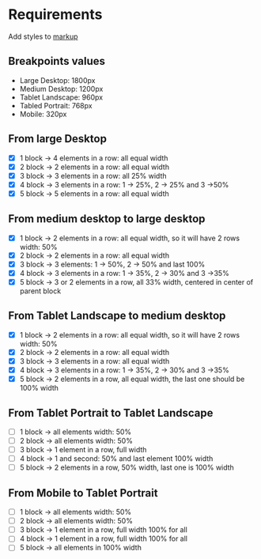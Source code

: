 # Requirements

Add styles to [markup](media-queries-practice.html)

## Breakpoints values

- Large Desktop: 1800px
- Medium Desktop: 1200px
- Tablet Landscape: 960px
- Tabled Portrait: 768px
- Mobile: 320px

## From large Desktop

- [x] 1 block -> 4 elements in a row: all equal width
- [x] 2 block -> 2 elements in a row: all equal width
- [x] 3 block -> 3 elements in a row: all 25% width
- [x] 4 block -> 3 elements in a row: 1 -> 25%, 2 -> 25% and 3 ->50%
- [x] 5 block -> 5 elements in a row: all equal width

## From medium desktop to large desktop

- [x] 1 block -> 2 elements in a row: all equal width, so it will have 2 rows width: 50%
- [x] 2 block -> 2 elements in a row: all equal width
- [x] 3 block -> 3 elements: 1 -> 50%, 2 -> 50% and last 100%
- [x] 4 block -> 3 elements in a row: 1 -> 35%, 2 -> 30% and 3 ->35%
- [x] 5 block -> 3 or 2 elements in a row, all 33% width, centered in center of parent block

## From Tablet Landscape to medium desktop

- [x] 1 block -> 2 elements in a row: all equal width, so it will have 2 rows width: 50%
- [x] 2 block -> 2 elements in a row: all equal width
- [x] 3 block -> 3 elements in a row: all equal width
- [x] 4 block -> 3 elements in a row: 1 -> 35%, 2 -> 30% and 3 ->35%
- [x] 5 block -> 2 elements in a row, all equal width, the last one should be 100% width

## From Tablet Portrait to Tablet Landscape

- [ ] 1 block -> all elements width: 50%
- [ ] 2 block -> all elements width: 50%
- [ ] 3 block -> 1 element in a row, full width
- [ ] 4 block -> 1 and second: 50% and last element 100% width
- [ ] 5 block -> 2 elements in a row, 50% width, last one is 100% width

## From Mobile to Tablet Portrait

- [ ] 1 block -> all elements width: 50%
- [ ] 2 block -> all elements width: 50%
- [ ] 3 block -> 1 element in a row, full width 100% for all
- [ ] 4 block -> 1 element in a row, full width 100% for all
- [ ] 5 block -> all elements in 100% width
